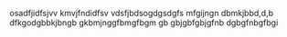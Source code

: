 osadfjidfsjvv
kmvjfndidfsv
vdsfjbdsogdgsdgfs
mfgijngn dbmkjbbd,d,b
dfkgodgbbkjbngb
gkbmjnggfbmgfbgm
gb gbjgbfgbjgfnb
dgbgfnbgfbgi
